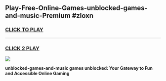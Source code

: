 
## Play-Free-Online-Games-unblocked-games-and-music-Premium #zloxn
<h3>
<a href="https://premium.freeplayer.one?title=unblocked-games-and-music&ref=8M">CLICK TO PLAY</a></h3>
<hr>

<h3>
<a href="https://premium.freeplayer.one?title=unblocked-games-and-music&ref=8M">CLICK 2 PLAY</a>
  
</h3>

<a href="https://premium.freeplayer.one?title=unblocked-games-and-music&ref=8M"><img src="https://clearcache.store/games.png"></a>


**unblocked-games-and-music games unblocked: Your Gateway to Fun and Accessible Online Gaming**
